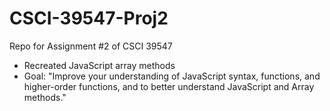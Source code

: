 # CSCI-39547-Proj2

Repo for Assignment #2 of CSCI 39547
- Recreated JavaScript array methods
- Goal: "Improve your understanding of JavaScript syntax, functions, and higher-order functions, and to better understand JavaScript and Array methods."

